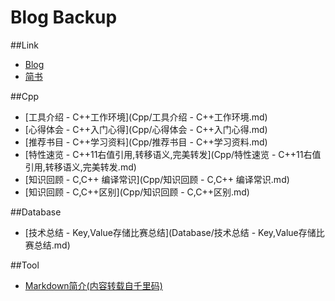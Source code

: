 # Blog Backup
##Link
- [Blog](http://blog.cheyulin.me/)
- [简书](http://www.jianshu.com/users/dcdc13bec598/latest_articles)

##Cpp
- [工具介绍 - C++工作环境](Cpp/工具介绍 - C++工作环境.md)
- [心得体会 - C++入门心得](Cpp/心得体会 - C++入门心得.md)
- [推荐书目 - C++学习资料](Cpp/推荐书目 - C++学习资料.md)
- [特性速览 - C++11右值引用,转移语义,完美转发](Cpp/特性速览 - C++11右值引用,转移语义,完美转发.md)
- [知识回顾 - C,C++ 编译常识](Cpp/知识回顾 - C,C++ 编译常识.md)
- [知识回顾 - C,C++区别](Cpp/知识回顾 - C,C++区别.md)

##Database
- [技术总结 - Key,Value存储比赛总结](Database/技术总结 - Key,Value存储比赛总结.md)

##Tool
- [Markdown简介(内容转载自千里码)](Tool/Markdown简介(内容转载自千里码).md)
